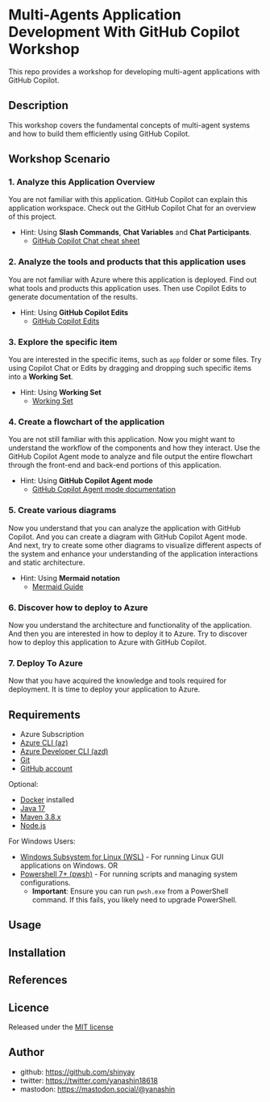 # Multi-Agents Application Development With GitHub Copilot Workshop

This repo provides a workshop for developing multi-agent applications with GitHub Copilot.

## Description

This workshop covers the fundamental concepts of multi-agent systems and how to build them efficiently using GitHub Copilot.

## Workshop Scenario

### 1. Analyze this Application Overview

You are not familiar with this application. GitHub Copilot can explain this application workspace. Check out the GitHub Copilot Chat for an overview of this project.

- Hint: Using **Slash Commands**, **Chat Variables** and **Chat Participants**.
  - [GitHub Copilot Chat cheat sheet](https://docs.github.com/en/copilot/using-github-copilot/copilot-chat/github-copilot-chat-cheat-sheet)

### 2. Analyze the tools and products that this application uses

You are not familiar with Azure where this application is deployed. Find out what tools and products this application uses. Then use Copilot Edits to generate documentation of the results.

- Hint: Using **GitHub Copilot Edits**
  - [GitHub Copilot Edits](https://code.visualstudio.com/docs/copilot/copilot-edits#_use-edit-mode)

### 3. Explore the specific item

You are interested in the specific items, such as `app` folder or some files. Try using Copilot Chat or Edits by dragging and dropping such specific items into a **Working Set**.

- Hint: Using **Working Set**
  - [Working Set](https://code.visualstudio.com/blogs/2024/11/12/introducing-copilot-edits#_stay-in-control)

### 4. Create a flowchart of the application

You are not still familiar with this application. Now you might want to understand the workflow of the components and how they interact. Use the GitHub Copilot Agent mode to analyze and file output the entire flowchart through the front-end and back-end portions of this application.

- Hint: Using **GitHub Copilot Agent mode**
  - [GitHub Copilot Agent mode documentation](https://code.visualstudio.com/docs/copilot/copilot-edits#_use-agent-mode-preview)

### 5. Create various diagrams

Now you understand that you can analyze the application with GitHub Copilot. And you can create a diagram with GitHub Copilot Agent mode.
And next, try to create some other diagrams to visualize different aspects of the system and enhance your understanding of the application interactions and static architecture.

- Hint: Using **Mermaid notation**
  - [Mermaid Guide](https://mermaid.js.org/intro/getting-started.html)

### 6. Discover how to deploy to Azure

Now you understand the architecture and functionality of the application. And then you are interested in how to deploy it to Azure. Try to discover how to deploy this application to Azure with GitHub Copilot.

### 7. Deploy To Azure

Now that you have acquired the knowledge and tools required for deployment. It is time to deploy your application to Azure.


## Requirements

* Azure Subscription
* [Azure CLI (az)](https://docs.microsoft.com/en-us/cli/azure/install-azure-cli)
* [Azure Developer CLI (azd)](https://aka.ms/azure-dev/install)
* [Git](https://git-scm.com/downloads)
* [GitHub account](https://github.com/)

Optional:
* [Docker](https://docs.docker.com/get-docker/) installed
* [Java 17](https://learn.microsoft.com/en-us/java/openjdk/download#openjdk-17)
* [Maven 3.8.x](https://maven.apache.org/download.cgi)
* [Node.js](https://nodejs.org/en/download/)

For Windows Users:
* [Windows Subsystem for Linux (WSL)](https://docs.microsoft.com/en-us/windows/wsl/install) - For running Linux GUI applications on Windows.
OR
* [Powershell 7+ (pwsh)](https://github.com/powershell/powershell) - For running scripts and managing system configurations.
  * **Important**: Ensure you can run `pwsh.exe` from a PowerShell command. If this fails, you likely need to upgrade PowerShell.

## Usage

## Installation

## References

## Licence

Released under the [MIT license](https://gist.githubusercontent.com/shinyay/56e54ee4c0e22db8211e05e70a63247e/raw/f3ac65a05ed8c8ea70b653875ccac0c6dbc10ba1/LICENSE)

## Author

- github: <https://github.com/shinyay>
- twitter: <https://twitter.com/yanashin18618>
- mastodon: <https://mastodon.social/@yanashin>
